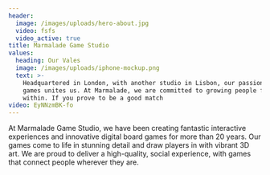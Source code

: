 ```yaml
---
header:
  image: /images/uploads/hero-about.jpg
  video: fsfs
  video_active: true
title: Marmalade Game Studio
values:
  heading: Our Vales
  image: /images/uploads/iphone-mockup.png
  text: >-
    Headquartered in London, with another studio in Lisbon, our passion for
    games unites us. At Marmalade, we are committed to growing people from
    within. If you prove to be a good match
video: EyNNzmBK-fo
---
```


At Marmalade Game Studio, we have been creating fantastic interactive experiences and innovative digital board games for more than 20 years. Our games come to life in stunning detail and draw players in with vibrant 3D art. We are proud to deliver a high-quality, social experience, with games that connect people wherever they are. 

